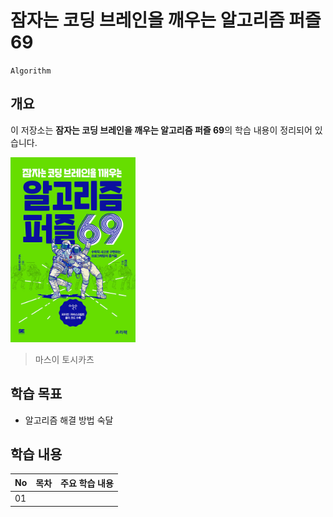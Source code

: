 # 잠자는 코딩 브레인을 깨우는 알고리즘 퍼즐 69

`Algorithm`


## 개요

이 저장소는 **잠자는 코딩 브레인을 깨우는 알고리즘 퍼즐 69**의 학습 내용이 정리되어 있습니다.

<img src="./assets/cover.jpg" alt="Cover" width="200">

> 마스이 토시카츠

## 학습 목표
- 알고리즘 해결 방법 숙달

## 학습 내용
|No|목차|주요 학습 내용|
|---|---|---|
|01|[]()||
